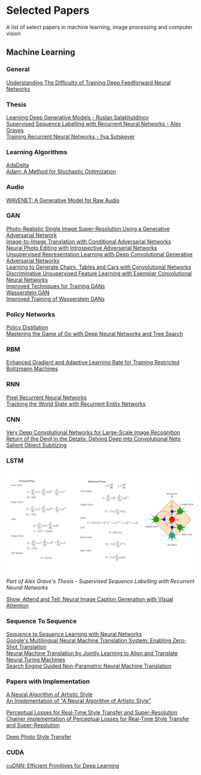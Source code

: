 # Selected Papers
A list of select papers in machine learning, image processing and computer vision

## Machine Learning

### General
[Understanding The Difficulty of Training Deep Feedforward Neural Networks](http://jmlr.org/proceedings/papers/v9/glorot10a/glorot10a.pdf) </br>

### Thesis
[Learning Deep Generative Models - Ruslan Salakhutdinov](http://cubs.buffalo.edu/govind/CSE705-SeminarPapers/9.pdf)</br>
[Supervised Sequence Labelling with Recurrent Neural Networks - Alex Graves](http://www.cs.toronto.edu/~graves/phd.pdf)</br>
[Training Recurrent Neural Networks - Ilya Sutskever](http://www.cs.utoronto.ca/~ilya/pubs/ilya_sutskever_phd_thesis.pdf) </br>

### Learning Algorithms
[AdaDelta](https://arxiv.org/abs/1212.5701)</br>
[Adam: A Method for Stochastic Optimization](https://arxiv.org/abs/1412.6980)</br>

### Audio
[WAVENET: A Generative Model for Raw Audio](https://arxiv.org/pdf/1609.03499.pdf) </br>

### GAN
[Photo-Realistic Single Image Super-Resolution Using a Generative Adversarial Network](https://arxiv.org/pdf/1609.04802.pdf) </br>
[Image-to-Image Translation with Conditional Adversarial Networks](https://arxiv.org/abs/1611.07004)</br>
[Neural Photo Editing with Introspective Adverserial Networks](https://openreview.net/pdf?id=HkNKFiGex)</br>
[Unsupervised Representation Learning with Deep Convolutional Generative Adversarial Networks](https://arxiv.org/abs/1511.06434)</br>
[Learning to Generate Chairs, Tables and Cars with Convolutional Networks](https://arxiv.org/abs/1411.5928)</br>
[Discriminative Unsupervised Feature Learning with Exemplar Convolutional Neural Networks](https://arxiv.org/abs/1406.6909)</br>
[Improved Techniques for Training GANs](https://arxiv.org/abs/1606.03498) </br>
[Wasserstein GAN](https://arxiv.org/abs/1701.07875) </br>
[Improved Training of Wasserstein GANs](https://arxiv.org/abs/1704.00028) </br>

### Policy Networks
[Policy Distillation](https://arxiv.org/abs/1511.06295) </br>
[Mastering the Game of Go with Deep Neural Networks and Tree Search](https://storage.googleapis.com/deepmind-media/alphago/AlphaGoNaturePaper.pdf) </br>

### RBM
[Enhanced Gradient and Adaptive Learning Rate for Training Restricted Boltzmann Machines](https://users.ics.aalto.fi/praiko/papers/icml11.pdf) </br>

### RNN
[Pixel Recurrent Neural Networks](https://arxiv.org/abs/1601.06759)</br>
[Tracking the World State with Recurrent Entity Networks](https://arxiv.org/abs/1612.03969)

### CNN
[Very Deep Convolutional Networks for Large-Scale Image Recognition](https://arxiv.org/abs/1409.1556)</br>
[Return of the Devil in the Details: Delving Deep into Convolutional Nets](https://arxiv.org/abs/1405.3531)</br>
[Salient Object Subitizing](https://arxiv.org/abs/1607.07525)</br>

### LSTM
![screen-shot](https://github.com/omidsakhi/selected-papers/blob/master/lstm/equations.jpg)
*Part of Alex Grave's Thesis - Supervised Sequence Labelling with Recurrent Neural Networks*

[Show, Attend and Tell: Neural Image Caption Generation with Visual Attention](https://arxiv.org/abs/1502.03044) </br>

### Sequence To Sequence
[Sequence to Sequence Learning with Neural Networks](https://papers.nips.cc/paper/5346-sequence-to-sequence-learning-with-neural-networks.pdf) </br>
[Google's Multilingual Neural Machine Translation System: Enabling Zero-Shot Translation](https://arxiv.org/abs/1611.04558) </br>
[Neural Machine Translation by Jointly Learning to Align and Translate](https://arxiv.org/abs/1409.0473) </br>
[Neural Turing Machines](https://arxiv.org/abs/1410.5401) </br>
[Search Engine Guided Non-Parametric Neural Machine Translation](https://arxiv.org/abs/1705.07267) </br>

### Papers with Implementation
[A Neural Algorithm of Artistic Style](https://arxiv.org/abs/1508.06576) </br>
[An Implementation of "A Neural Algorithm of Artistic Style"](https://github.com/fzliu/style-transfer)</br>

[Perceptual Losses for Real-Time Style Transfer and Super-Resolution](https://arxiv.org/pdf/1603.08155v1.pdf) </br>
[Chainer implementation of Perceptual Losses for Real-Time Style Transfer and Super-Resolution](https://github.com/yusuketomoto/chainer-fast-neuralstyle) </br>

[Deep Photo Style Transfer](https://arxiv.org/abs/1703.07511) </br>

### CUDA
[cuDNN: Efficient Primitives for Deep Learning](https://arxiv.org/abs/1410.0759)
